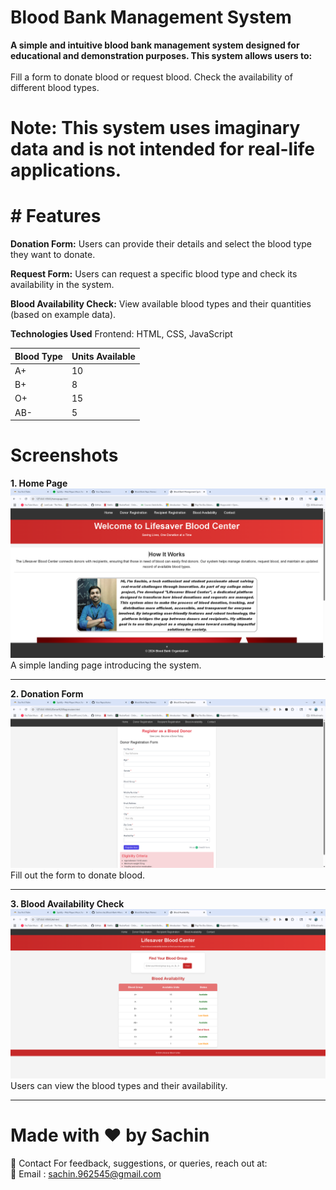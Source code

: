 # Blood Bank Management System
**A simple and intuitive blood bank management system designed for educational and demonstration purposes. This system allows users to:** <br><br>
Fill a form to donate blood or request blood.
Check the availability of different blood types.
# Note: This system uses imaginary data and is not intended for real-life applications.

# # Features
**Donation Form:**
Users can provide their details and select the blood type they want to donate.

**Request Form:**
Users can request a specific blood type and check its availability in the system.

**Blood Availability Check:**
View available blood types and their quantities (based on example data).

**Technologies Used**
Frontend: HTML, CSS, JavaScript

| Blood Type | Units Available |
| ---------- | --------------- |
| A+         | 10              |
| B+         | 8               |
| O+         | 15              |
| AB-        | 5               |


# Screenshots
**1. Home Page**
![Home Page](assets/HMPG.png)
A simple landing page introducing the system.

<hr>

**2. Donation Form**
![Donaation Form](assets/dr%20pg.png)
Fill out the form to donate blood.

<hr>

**3. Blood Availability Check**
![Donaation Form](assets/availpg.png)
Users can view the blood types and their availability.

<hr>

# Made with ❤️ by Sachin
📧 Contact For feedback, suggestions, or queries, reach out at: <br>
📩 Email : sachin.962545@gmail.com